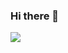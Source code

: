 ### Hi there 👋

<!--
**rudtlrdl96/rudtlrdl96** is a ✨ _special_ ✨ repository because its `README.md` (this file) appears on your GitHub profile.

Here are some ideas to get you started:

- 🔭 I’m currently working on ...
- 🌱 I’m currently learning ...
- 👯 I’m looking to collaborate on ...
- 🤔 I’m looking for help with ...
- 💬 Ask me about ...
- 📫 How to reach me: ...
- 😄 Pronouns: ...
- ⚡ Fun fact: ...
-->

<a href="https://www.youtube.com/@openglTube/videos" target="_blank"><img src="https://img.shields.io/badge/Youtube-FFFFFF?style=flat-square&logo=youtube.svg&logoColor=000000"/></a>
